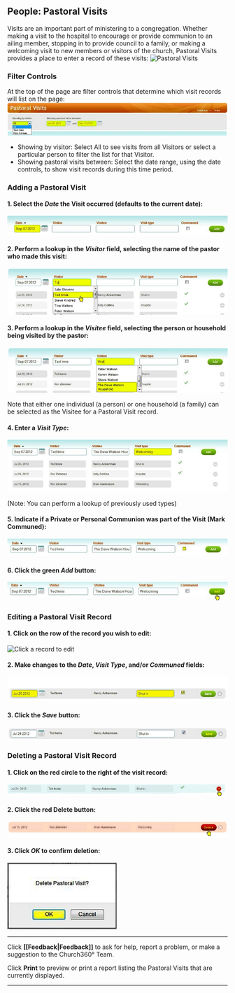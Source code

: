 ## People: Pastoral Visits

Visits are an important part of ministering to a congregation. Whether
making a visit to the hospital to encourage or provide communion to an
ailing member, stopping in to provide council to a family, or making a
welcoming visit to new members or visitors of the church, Pastoral
Visits provides a place to enter a record of these visits: ![Pastoral
Visits](images/Pastoral_Visits_01.JPG "Pastoral Visits")

### Filter Controls

At the top of the page are filter controls that determine which visit
records will list on the page:
![Filters](images/Pastoral_Visits_02.JPG "Filters")

-   Showing by visitor: Select All to see visits from all Visitors or
    select a particular person to filter the list for that Visitor.
-   Showing pastoral visits between: Select the date range, using the
    date controls, to show visit records during this time period.

### Adding a Pastoral Visit

#### 1. Select the *Date* the Visit occurred (defaults to the current date):

![Enter Date](images/Pastoral_Visits_03.JPG "Enter Date")

#### 2. Perform a lookup in the *Visitor* field, selecting the name of the pastor who made this visit:

![Lookup Visitor](images/Pastoral_Visits_04.JPG "Lookup Visitor")

#### 3. Perform a lookup in the *Visitee* field, selecting the person or household being visited by the pastor:

![Lookup Visitor](images/Pastoral_Visits_05.JPG "Lookup Visitor")

Note that either one individual (a person) or one household (a family)
can be selected as the Visitee for a Pastoral Visit record.

#### 4. Enter a *Visit Type*:

![Visit type](images/Pastoral_Visits_06.JPG "Visit type")

(Note: You can perform a lookup of previously used types)

#### 5. Indicate if a Private or Personal Communion was part of the Visit (Mark Communed):

![Mark as Communed](images/Pastoral_Visits_07.JPG "Mark as Communed")

#### 6. Click the green *Add* button:

![Click Add](images/Pastoral_Visits_08.JPG "Click Add")

### Editing a Pastoral Visit Record

#### 1. Click on the row of the record you wish to edit:

![Click a record to
edit](images/Pastoral_Visits_09.JPG "Click a record to edit")

#### 2. Make changes to the *Date*, *Visit Type*, and/or *Communed* fields:

![Edit Fields](images/Pastoral_Visits_10.JPG "Edit Fields")

#### 3. Click the *Save* button:

![Click Save](images/Pastoral_Visits_11.JPG "Click Save")

### Deleting a Pastoral Visit Record

#### 1. Click on the red circle to the right of the visit record:

![Click Save](images/Pastoral_Visits_12.JPG "Click Save")

#### 2. Click the red Delete button:

![Click Delete](images/Pastoral_Visits_13.JPG "Click Delete")

#### 3. Click *OK* to confirm deletion:

![Click OK](images/Pastoral_Visits_14.JPG "Click OK")

* * * * *

Click **[[Feedback|Feedback]]** to ask for help, report a problem, or make a
suggestion to the Church360° Team.

Click **Print** to preview or print a report listing the Pastoral Visits
that are currently displayed.

* * * * *
